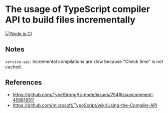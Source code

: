 # The usage of TypeScript compiler API to build files incrementally

[![Node.js CI](https://github.com/yunabe/tsapi-watch-cache/actions/workflows/run_tests.yml/badge.svg)](https://github.com/yunabe/tsapi-watch-cache/actions/workflows/run_tests.yml)

## Notes

`service-api`: Incremental compilations are slow because "Check time" is not cached.

## References

- https://github.com/TypeStrong/ts-node/issues/754#issuecomment-458618311
- https://github.com/microsoft/TypeScript/wiki/Using-the-Compiler-API
